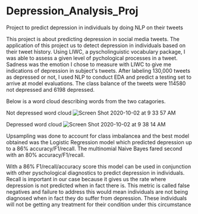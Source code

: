 # Depression_Analysis_Proj
Project to predict depression in individuals by doing NLP on their tweets

This project is about predicting depression in social media tweets. The application of this project us to detect depression in individuals based on their tweet history. Using LIWC, a pyscholinguistic vocabulary package, I was able to assess a given level of pychological processes in a tweet. Sadness was the emotion I chose to measure with LIWC to give me indications of depression in subject's tweets. After labeling 130,000 tweets as depressed or not, I used NLP to conduct EDA and predict a testing set to arrive at model evaluations. The class balance of the tweets were 114580 not depressed and 6198 depressed.

Below is a word cloud describing words from the two catagories.

Not depressed word cloud
![Screen Shot 2020-10-02 at 9 33 57 AM](https://user-images.githubusercontent.com/59067730/94929920-b5b25900-0493-11eb-9bad-ac4d546a49f0.png)

Depressed word cloud
![Screen Shot 2020-10-02 at 9 38 14 AM](https://user-images.githubusercontent.com/59067730/94930489-7afcf080-0494-11eb-92b9-4eba83d19720.png)


Upsampling was done to account for class imbalancea and the best model obtained was the Logistic Regression model which predicted depression up to a 86% accuracy/F1/recall. The multinomial Naive Bayes fared second with an 80% accuracy/F1/recall.

With a 86% F1/recall/accuracy score this model can be used in conjunction with other pyschological diagnostics to predict depression in individuals. Recall is important in our case because it gives us the rate where depression is not predicted when in fact there is. This metric is called false negatives and failure to address this would mean individuals are not being diagnosed when in fact they do suffer from depression. These individuals will not be getting any treatment for their condition under this circumstance 
